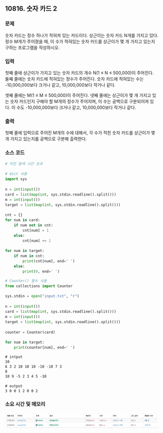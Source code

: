 ## 10816. 숫자 카드 2

### 문제

숫자 카드는 정수 하나가 적혀져 있는 카드이다. 상근이는 숫자 카드 N개를 가지고 있다. 정수 M개가 주어졌을 때, 이 수가 적혀있는 숫자 카드를 상근이가 몇 개 가지고 있는지 구하는 프로그램을 작성하시오.



### 입력

첫째 줄에 상근이가 가지고 있는 숫자 카드의 개수 N(1 ≤ N ≤ 500,000)이 주어진다. 둘째 줄에는 숫자 카드에 적혀있는 정수가 주어진다. 숫자 카드에 적혀있는 수는 -10,000,000보다 크거나 같고, 10,000,000보다 작거나 같다.

셋째 줄에는 M(1 ≤ M ≤ 500,000)이 주어진다. 넷째 줄에는 상근이가 몇 개 가지고 있는 숫자 카드인지 구해야 할 M개의 정수가 주어지며, 이 수는 공백으로 구분되어져 있다. 이 수도 -10,000,000보다 크거나 같고, 10,000,000보다 작거나 같다.



### 출력

첫째 줄에 입력으로 주어진 M개의 수에 대해서, 각 수가 적힌 숫자 카드를 상근이가 몇 개 가지고 있는지를 공백으로 구분해 출력한다.



### 소스 코드

```python
# 이진 탐색 시간 초과

# dict 사용
import sys

n = int(input())
card = list(map(int, sys.stdin.readline().split()))
m = int(input())
target = list(map(int, sys.stdin.readline().split()))

cnt = {}
for num in card:
    if num not in cnt:
        cnt[num] = 1
    else:
        cnt[num] += 1

for num in target:
    if num in cnt:
        print(cnt[num], end=' ')
    else:
        print(0, end=' ')
```

```python
# Counter() 함수 사용
from collections import Counter

sys.stdin = open("input.txt", "r")

n = int(input())
card = list(map(int, sys.stdin.readline().split()))
m = int(input())
target = list(map(int, sys.stdin.readline().split()))

counter = Counter(card)

for num in target:
    print(counter[num], end=' ')
```

```
# intput
10
6 3 2 10 10 10 -10 -10 7 3
8
10 9 -5 2 3 4 5 -10

# output
3 0 0 1 2 0 0 2
```



### 소요 시간 및 메모리

![image-20210331210016583](S4.assets/숫자카드2.jpg)
